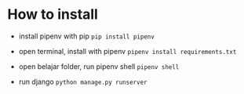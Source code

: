 # How to install

* install pipenv with pip
`pip install pipenv`

* open terminal, install with pipenv
`pipenv install requirements.txt`

* open belajar folder, run pipenv shell
`pipenv shell`

* run django
`python manage.py runserver`


